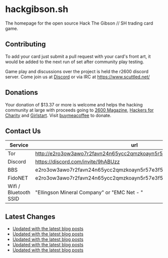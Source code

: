 # hackgibson.sh
The homepage for the open source Hack The Gibson // SH trading card game.


## Contributing

To add your card just submit a pull request with your card's front art, it would be added to the next run of set after community play testing.

Game play and discussions over the project is held the r2600 discord server. Come join us at [Discord](https://discord.com/invite/9hABUzz) or via IRC at https://www.scuttled.net/


## Donations

Your donation of $13.37 or more is welcome and helps the hacking community at large with proceeds going to [2600 Magazine](https://2600.com/), [Hackers for Charity](https://hackersforcharity.org) and [Girlstart](https://girlstart.org).  Visit [buymeacoffee](https://www.buymeacoffee.com/hackgibson.sh) to donate.


## Contact Us

Service | url
-|-
Tor | http://e2ro3ow3awo7r2favn24n65ycc2qmzkoayn5r57e3f56nvjwdcgg32ad.onion
Discord | https://discord.com/invite/9hABUzz
BBS | e2ro3ow3awo7r2favn24n65ycc2qmzkoayn5r57e3f56nvjwdcgg32ad.onion:23
FidoNET | e2ro3ow3awo7r2favn24n65ycc2qmzkoayn5r57e3f56nvjwdcgg32ad.onion:24554
Wifi / Bluetooth SSID | "Ellingson Mineral Company" or "EMC Net - <fidonet address>"

## Latest Changes
<!-- BLOG-POST-LIST:START -->
- [Updated with the latest blog posts](https://github.com/DFW2600/hackgibson.sh/commit/c1252efe31ec182e1e07082e07f0f02db7bb64d5)
- [Updated with the latest blog posts](https://github.com/DFW2600/hackgibson.sh/commit/9e56ab1f200b41d3379f011fb43aeb4fd000e514)
- [Updated with the latest blog posts](https://github.com/DFW2600/hackgibson.sh/commit/b2525efc46c875ad90e7c0ba607df58cf1bb1b29)
- [Updated with the latest blog posts](https://github.com/DFW2600/hackgibson.sh/commit/b87590f19e29d03e588b9ed0bb1cd0037987f3d5)
- [Updated with the latest blog posts](https://github.com/DFW2600/hackgibson.sh/commit/07102d14acb0273eb7e8a0471f7e54209bfb3968)
<!-- BLOG-POST-LIST:END -->
